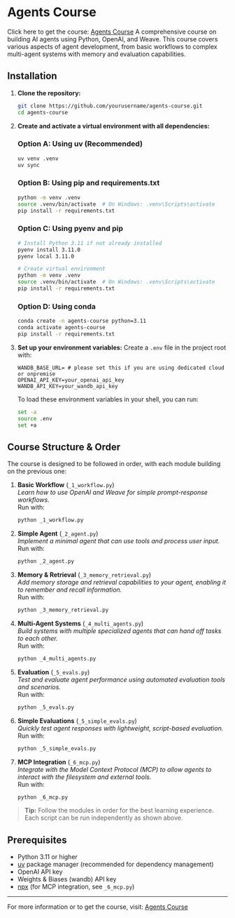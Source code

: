 # Agents Course
Click here to get the course: [Agents Course](https://wandb.me/agents)
A comprehensive course on building AI agents using Python, OpenAI, and Weave. This course covers various aspects of agent development, from basic workflows to complex multi-agent systems with memory and evaluation capabilities.

## Installation

1. **Clone the repository:**
    ```bash
    git clone https://github.com/yourusername/agents-course.git
    cd agents-course
    ```

2. **Create and activate a virtual environment with all dependencies:**

    ### Option A: Using uv (Recommended)
    ```bash
    uv venv .venv
    uv sync
    ```

    ### Option B: Using pip and requirements.txt
    ```bash
    python -m venv .venv
    source .venv/bin/activate  # On Windows: .venv\Scripts\activate
    pip install -r requirements.txt
    ```

    ### Option C: Using pyenv and pip
    ```bash
    # Install Python 3.11 if not already installed
    pyenv install 3.11.0
    pyenv local 3.11.0
    
    # Create virtual environment
    python -m venv .venv
    source .venv/bin/activate  # On Windows: .venv\Scripts\activate
    pip install -r requirements.txt
    ```

    ### Option D: Using conda
    ```bash
    conda create -n agents-course python=3.11
    conda activate agents-course
    pip install -r requirements.txt
    ```

3. **Set up your environment variables:**
    Create a `.env` file in the project root with:
    ```env
    WANDB_BASE_URL= # please set this if you are using dedicated cloud or onpremise
    OPENAI_API_KEY=your_openai_api_key
    WANDB_API_KEY=your_wandb_api_key
    ```

    To load these environment variables in your shell, you can run:
    ```bash
    set -a
    source .env
    set +a
    ```

## Course Structure & Order

The course is designed to be followed in order, with each module building on the previous one:

1. **Basic Workflow** (`_1_workflow.py`)  
   *Learn how to use OpenAI and Weave for simple prompt-response workflows.*  
   Run with:  
   ```bash
   python _1_workflow.py
   ```

2. **Simple Agent** (`_2_agent.py`)  
   *Implement a minimal agent that can use tools and process user input.*  
   Run with:  
   ```bash
   python _2_agent.py
   ```

3. **Memory & Retrieval** (`_3_memory_retrieval.py`)  
   *Add memory storage and retrieval capabilities to your agent, enabling it to remember and recall information.*  
   Run with:  
   ```bash
   python _3_memory_retrieval.py
   ```

4. **Multi-Agent Systems** (`_4_multi_agents.py`)  
   *Build systems with multiple specialized agents that can hand off tasks to each other.*  
   Run with:  
   ```bash
   python _4_multi_agents.py
   ```

5. **Evaluation** (`_5_evals.py`)  
   *Test and evaluate agent performance using automated evaluation tools and scenarios.*  
   Run with:  
   ```bash
   python _5_evals.py
   ```

6. **Simple Evaluations** (`_5_simple_evals.py`)  
   *Quickly test agent responses with lightweight, script-based evaluation.*  
   Run with:  
   ```bash
   python _5_simple_evals.py
   ```

7. **MCP Integration** (`_6_mcp.py`)  
   *Integrate with the Model Context Protocol (MCP) to allow agents to interact with the filesystem and external tools.*  
   Run with:  
   ```bash
   python _6_mcp.py
   ```

> **Tip:** Follow the modules in order for the best learning experience. Each script can be run independently as shown above.

## Prerequisites

- Python 3.11 or higher
- [uv](https://github.com/astral-sh/uv) package manager (recommended for dependency management)
- OpenAI API key
- Weights & Biases (wandb) API key
- [npx](https://www.npmjs.com/package/npx) (for MCP integration, see `_6_mcp.py`)



---

For more information or to get the course, visit: [Agents Course](https://wandb.me/agents)
